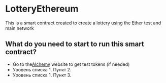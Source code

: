 # LotteryEthereum

This is a smart contract created to create a lottery using the Ether test and main network

## What do you need to start to run this smart contract?

- Go to the[Alchemy]([http://sabaka.net](https://www.alchemy.com/faucets/ethereum-goerli)) website to get test tokens (if needed)
- Уровень списка 1. Пункт 2.
- Уровень списка 1. Пункт 3.
